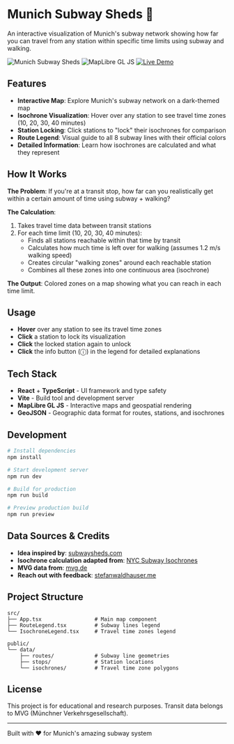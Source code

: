 # Munich Subway Sheds 🥨

An interactive visualization of Munich's subway network showing how far you can travel from any station within specific time limits using subway and walking.

![Munich Subway Sheds](https://img.shields.io/badge/Built%20with-React%20%2B%20TypeScript-blue?style=flat-square)
![MapLibre GL JS](https://img.shields.io/badge/Maps-MapLibre%20GL%20JS-green?style=flat-square)
[![Live Demo](https://img.shields.io/badge/Live%20Demo-Vercel-black?style=flat-square&logo=vercel)](https://muc-subwaysheds.vercel.app)

## Features

- **Interactive Map**: Explore Munich's subway network on a dark-themed map
- **Isochrone Visualization**: Hover over any station to see travel time zones (10, 20, 30, 40 minutes)
- **Station Locking**: Click stations to "lock" their isochrones for comparison
- **Route Legend**: Visual guide to all 8 subway lines with their official colors
- **Detailed Information**: Learn how isochrones are calculated and what they represent

## How It Works

**The Problem**: If you're at a transit stop, how far can you realistically get within a certain amount of time using subway + walking?

**The Calculation**:
1. Takes travel time data between transit stations
2. For each time limit (10, 20, 30, 40 minutes):
   - Finds all stations reachable within that time by transit
   - Calculates how much time is left over for walking (assumes 1.2 m/s walking speed)
   - Creates circular "walking zones" around each reachable station
   - Combines all these zones into one continuous area (isochrone)

**The Output**: Colored zones on a map showing what you can reach in each time limit.

## Usage

- **Hover** over any station to see its travel time zones
- **Click** a station to lock its visualization
- **Click** the locked station again to unlock
- **Click** the info button (ⓘ) in the legend for detailed explanations

## Tech Stack

- **React** + **TypeScript** - UI framework and type safety
- **Vite** - Build tool and development server
- **MapLibre GL JS** - Interactive maps and geospatial rendering
- **GeoJSON** - Geographic data format for routes, stations, and isochrones

## Development

```bash
# Install dependencies
npm install

# Start development server
npm run dev

# Build for production
npm run build

# Preview production build
npm run preview
```

## Data Sources & Credits

- **Idea inspired by**: [subwaysheds.com](https://subwaysheds.com)
- **Isochrone calculation adapted from**: [NYC Subway Isochrones](https://github.com/chriswhong/nyc-subway-isochrones)
- **MVG data from**: [mvg.de](https://www.mvg.de/verbindungen/Fahrplandaten.html)
- **Reach out with feedback**: [stefanwaldhauser.me](https://blog.stefanwaldhauser.me/)

## Project Structure

```
src/
├── App.tsx                 # Main map component
├── RouteLegend.tsx         # Subway lines legend
└── IsochroneLegend.tsx     # Travel time zones legend

public/
└── data/
    ├── routes/             # Subway line geometries
    ├── stops/              # Station locations
    └── isochrones/         # Travel time zone polygons
```

## License

This project is for educational and research purposes. Transit data belongs to MVG (Münchner Verkehrsgesellschaft).

---

Built with ❤️ for Munich's amazing subway system
